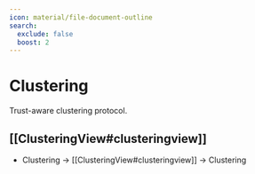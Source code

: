 ```yaml
---
icon: material/file-document-outline
search:
  exclude: false
  boost: 2
---
```


# Clustering

Trust-aware clustering protocol.

## [[ClusteringView#clusteringview]]

- Clustering $\to$ [[ClusteringView#clusteringview]]  $\to$ Clustering
